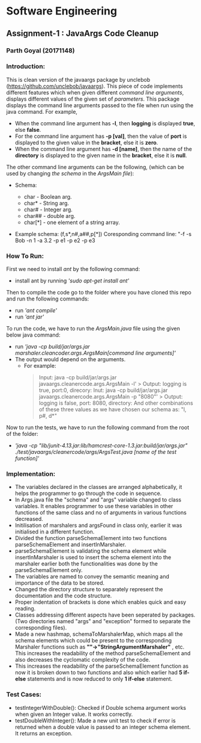 # Software Engineering
## Assignment-1 : JavaArgs Code Cleanup
### Parth Goyal (20171148)

### Introduction:

This is clean version of the javaargs package by unclebob (https://github.com/unclebob/javaargs).
This piece of code implements different features which when given different *command line arguments*, displays different values of the given set of *parameters*. This package displays the command line arguments passed to the file when run using the java command. 
For example,
- When the command line argument has **-l**, then **logging** is displayed **true**, else **false**.
- For the command line argument has **-p [val]**, then the value of **port** is displayed to the given value in the **bracket**, else it is **zero**.
- When the command line argument has **-d [name]**, then the name of the **directory** is displayed to the given name in the **bracket**, else it is **null**.

The other  command line arguments can be the following, 
(which can be used by changing *the schema* in the *ArgsMain file*):
* Schema:
    - char    - Boolean arg.
    - char*   - String arg.
    - char#   - Integer arg.
    - char##  - double arg.
    - char[*] - one element of a string array.


* Example schema: (f,s*,n#,a##,p[*])
Coresponding command line: "-f -s Bob -n 1 -a 3.2 -p e1 -p e2 -p e3

### How To Run:
First we need to  install *ant* by the following command:
* install ant by running *'sudo apt-get install ant'*

Then to compile the code go to the folder where you have cloned this repo and run the following commands:
  * run *'ant compile'*
  * run *'ant jar'*
 
To run the code, we have to run the *ArgsMain.java* file using the given below java command:
  * run *'java -cp build/jar/args.jar marshaler.cleancoder.args.ArgsMain[command line arguments]'*
  * The output would depend on the arguments.
    * For example:
        > Input: java -cp build/jar/args.jar javaargs.cleanercode.args.ArgsMain -l'
          \> Output: logging is true, port:0, direcory:
         Inut: java -cp build/jar/args.jar javaargs.cleanercode.args.ArgsMain -p "8080"'
         \> Output: logging is false, port: 8080, directory:
         And other combinations of these three values as we have chosen our schema as:
        "l, p#, d*"

Now to run the tests, we have to run the following command from the root of the folder:
* *'java -cp "lib/junit-4.13.jar:lib/hamcrest-core-1.3.jar:build/jar/args.jar"* *./test/javaargs/cleanercode/args/ArgsTest.java [name of the test function]'*

### Implementation:
-  The variables declared in the classes are arranged alphabetically, it helps the programmer to go through the code in sequence.
-  In Args.java file the "schema" and "args" variable changed to class variables. It enables programmer to use these variables in other functions of the same class and no of arguments in various functions decreased. 
-  Initilisation of marshalers and argsFound in class only, earlier it was initialised in a different function.
- Divided the function parseSchemaElement into two functions parseSchemaElement and insertInMarshaler.
- parseSchemaElement is validating the schema element while insertInMarshaler is  used to insert the schema element into the marshaler earlier both the functionalities was done by the parseSchemaElement only.
- The variables are named to convey the semantic meaning and importance of the data to be stored.
- Changed the directory structure to separately represent the documentation and the code structure.
- Proper indentation of brackets is done which enables quick and easy reading.
- Classes addressing different aspects have been seperated by packages. (Two directories named "args" and "exception" formed to separate the corresponding files).
- Made a new hashmap, schemaToMarshalerMap, which maps all the schema elements which could be present to the corresponding Marshaler functions such as **"\"->"StringArgumentMarshaler"** , etc. This increases the readability of the method parseSchemaElement and also decreases the cyclomatic complexity of the code.
- This increases the readability of the parseSchemaElement function as now it is broken down to two functions and also which earlier had **5 if-else** statements and is now reduced to only **1 if-else** statement.


### Test Cases:

- testIntegerWithDouble(): Checked if Double schema argument works when given an Integer value. It works correctly.
- testDoubleWithInteger(): Made a new unit test to check if error is returned when a double value is passed to an integer schema element. It returns an exception.